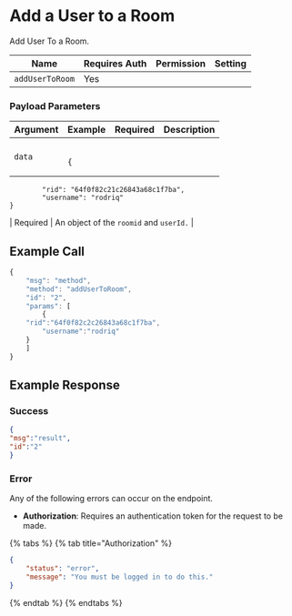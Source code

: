 # Add a User to a Room

Add User To a Room.

| Name            | Requires Auth | Permission | Setting |
| --------------- | ------------- | ---------- | ------- |
| `addUserToRoom` | Yes           |            |         |

### Payload Parameters <a href="#payload-parameters" id="payload-parameters"></a>

| Argument | Example                                                                                                                                                                           | Required | Description                             |
| -------- | --------------------------------------------------------------------------------------------------------------------------------------------------------------------------------- | -------- | --------------------------------------- |
| `data`   | <p></p><pre class="language-postman_json"><code class="lang-postman_json"> {
            "rid": "64f0f82c21c26843a68c1f7ba",
            "username": "rodriq"
    }
</code></pre> | Required | An object of the `roomid` and `userId.` |

## Example Call

```javascript
{
    "msg": "method",
    "method": "addUserToRoom",
    "id": "2",
    "params": [
        {
	"rid":"64f0f82c2c26843a68c1f7ba",
        "username":"rodriq"
	}
    ]
}
```

## **Example Response**

### **Success**

```json
{
"msg":"result",
"id":"2"
}
```

### Error

Any of the following errors can occur on the endpoint.

* **Authorization**: Requires an authentication token for the request to be made.

{% tabs %}
{% tab title="Authorization" %}
```json
{
    "status": "error",
    "message": "You must be logged in to do this."
}
```
{% endtab %}
{% endtabs %}
